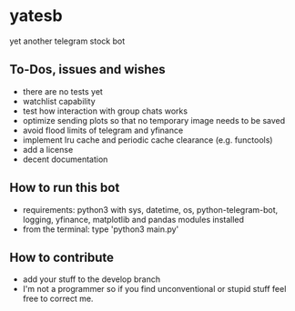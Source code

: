 # yatesb
yet another telegram stock bot

## To-Dos, issues and wishes
* there are no tests yet
* watchlist capability
* test how interaction with group chats works
* optimize sending plots so that no temporary image needs to be saved
* avoid flood limits of telegram and yfinance
* implement lru cache and periodic cache clearance (e.g. functools)
* add a license
* decent documentation


## How to run this bot
* requirements: python3 with sys, datetime, os, python-telegram-bot, logging, yfinance, matplotlib and pandas modules installed
* from the terminal: type 'python3 main.py'


## How to contribute
* add your stuff to the develop branch
* I'm not a programmer so if you find unconventional or stupid stuff feel free to correct me.
